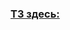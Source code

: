 ### [ТЗ здесь:](https://cloud.mail.ru/public/idq3/D14UEjcEt/%5BBoominfo.ORG%5D%201%20Java%20Core%201%20%D1%87%D0%B0%D1%81%D1%82%D1%8C/%5BBoominfo.ORG%5D%20%D0%A1%D0%BF%D1%80%D0%B8%D0%BD%D1%82%203/%5BBoominfo.ORG%5D%204%20%D0%A4%D0%B8%D0%BD%D0%B0%D0%BB%D1%8C%D0%BD%D1%8B%D0%B9%20%D0%BF%D1%80%D0%BE%D0%B5%D0%BA%D1%82%203%20%D1%81%D0%BF%D1%80%D0%B8%D0%BD%D1%82%D0%B0/%5BBoominfo.ORG%5D%20%D0%A2%D0%B5%D1%85%D0%BD%D0%B8%D1%87%D0%B5%D1%81%D0%BA%D0%BE%D0%B5%20%D0%B7%D0%B0%D0%B4%D0%B0%D0%BD%D0%B8%D0%B5.png)

